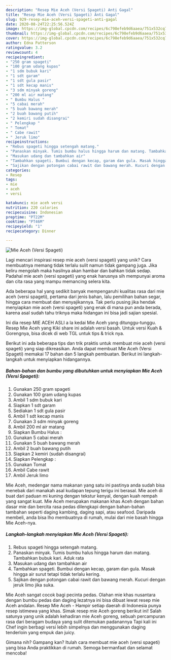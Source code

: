 ```yaml
---
description: "Resep Mie Aceh (Versi Spageti) Anti Gagal"
title: "Resep Mie Aceh (Versi Spageti) Anti Gagal"
slug: 929-resep-mie-aceh-versi-spageti-anti-gagal
date: 2020-08-24T22:25:56.524Z
image: https://img-global.cpcdn.com/recipes/6c798efeb9d6aaea/751x532cq70/mie-aceh-versi-spageti-foto-resep-utama.jpg
thumbnail: https://img-global.cpcdn.com/recipes/6c798efeb9d6aaea/751x532cq70/mie-aceh-versi-spageti-foto-resep-utama.jpg
cover: https://img-global.cpcdn.com/recipes/6c798efeb9d6aaea/751x532cq70/mie-aceh-versi-spageti-foto-resep-utama.jpg
author: Edna Patterson
ratingvalue: 3.2
reviewcount: 4
recipeingredient:
- "250 gram spageti"
- "100 gram udang kupas"
- "1 sdm bubuk kari"
- "1 sdt garam"
- "1 sdt gula pasir"
- "1 sdt kecap manis"
- "3 sdm minyak goreng"
- "200 ml air matang"
- " Bumbu Halus "
- "5 cabai merah"
- "5 buah bawang merah"
- "2 buah bawang putih"
- "2 kemiri sudah disangrai"
- " Pelengkap "
- " Tomat"
- " Cabe rawit"
- " Jeruk limo"
recipeinstructions:
- "Rebus spageti hingga setengah matang."
- "Panaskan minyak. Tumis bumbu halus hingga harum dan matang. Tambahkan bubuk kari. Aduk rata"
- "Masukan udang dan tambahkan air"
- "Tambahkan spageti. Bumbui dengan kecap, garam dan gula. Masak hingga air surut tetapi tidak terlalu kering."
- "Sajikan dengan potongan cabai rawit dan bawang merah. Kucuri dengan jeruk limo jika suka."
categories:
- Resep
tags:
- mie
- aceh
- versi

katakunci: mie aceh versi 
nutrition: 220 calories
recipecuisine: Indonesian
preptime: "PT22M"
cooktime: "PT46M"
recipeyield: "1"
recipecategory: Dinner

---
```



![Mie Aceh (Versi Spageti)](https://img-global.cpcdn.com/recipes/6c798efeb9d6aaea/751x532cq70/mie-aceh-versi-spageti-foto-resep-utama.jpg)

Lagi mencari inspirasi resep mie aceh (versi spageti) yang unik? Cara membuatnya memang tidak terlalu sulit namun tidak gampang juga. Jika keliru mengolah maka hasilnya akan hambar dan bahkan tidak sedap. Padahal mie aceh (versi spageti) yang enak harusnya sih mempunyai aroma dan cita rasa yang mampu memancing selera kita.

Ada beberapa hal yang sedikit banyak mempengaruhi kualitas rasa dari mie aceh (versi spageti), pertama dari jenis bahan, lalu pemilihan bahan segar, hingga cara membuat dan menyajikannya. Tak perlu pusing jika hendak menyiapkan mie aceh (versi spageti) yang enak di mana pun anda berada, karena asal sudah tahu triknya maka hidangan ini bisa jadi sajian spesial.

Ini dia resep MIE ACEH ASLI a la kedai Mie Aceh yang ditunggu-tunggu. Resep Mie Aceh yang Kiki share ini adalah versi basah. Untuk versi Kuah &amp; Gorengnya, bisa dicek di web TGL untuk tips &amp; trick nya.


Berikut ini ada beberapa tips dan trik praktis untuk membuat mie aceh (versi spageti) yang siap dikreasikan. Anda dapat membuat Mie Aceh (Versi Spageti) memakai 17 bahan dan 5 langkah pembuatan. Berikut ini langkah-langkah untuk menyiapkan hidangannya.

<!--inarticleads1-->

##### Bahan-bahan dan bumbu yang dibutuhkan untuk menyiapkan Mie Aceh (Versi Spageti):

1. Gunakan 250 gram spageti
1. Gunakan 100 gram udang kupas
1. Ambil 1 sdm bubuk kari
1. Siapkan 1 sdt garam
1. Sediakan 1 sdt gula pasir
1. Ambil 1 sdt kecap manis
1. Gunakan 3 sdm minyak goreng
1. Ambil 200 ml air matang
1. Siapkan  Bumbu Halus :
1. Gunakan 5 cabai merah
1. Gunakan 5 buah bawang merah
1. Ambil 2 buah bawang putih
1. Siapkan 2 kemiri (sudah disangrai)
1. Siapkan  Pelengkap :
1. Gunakan  Tomat
1. Ambil  Cabe rawit
1. Ambil  Jeruk limo


Mie Aceh, medengar nama makanan yang satu ini pastinya anda sudah bisa menebak dari manakah asal kudapan tepung terigu ini berasal. Mie aceh di buat dari paduan mi kuning dengan tekstur kenyal, dengan kuah rempah yang sangat kuat. Mie Aceh merupakan makanan khas Aceh dengan bahan dasar mie dan bercita rasa pedas dilengkapi dengan bahan-bahan tambahan seperti daging kambing, daging sapi, atau seafood. Daripada membeli, anda bisa lho membuatnya di rumah, mulai dari mie basah hingga Mie Aceh-nya. 

<!--inarticleads2-->

##### Langkah-langkah menyiapkan Mie Aceh (Versi Spageti):

1. Rebus spageti hingga setengah matang.
1. Panaskan minyak. Tumis bumbu halus hingga harum dan matang. Tambahkan bubuk kari. Aduk rata
1. Masukan udang dan tambahkan air
1. Tambahkan spageti. Bumbui dengan kecap, garam dan gula. Masak hingga air surut tetapi tidak terlalu kering.
1. Sajikan dengan potongan cabai rawit dan bawang merah. Kucuri dengan jeruk limo jika suka.


Mie Aceh sangat cocok bagi pecinta pedas. Olahan mie khas nusantara dengan bumbu pedas dan daging lezatnya ini bisa dibuat lewat resep mie Aceh andalan. Resep Mie Aceh - Hampir setiap daerah di Indonesia punya resep istimewa yang khas. Simak resep mie Aceh goreng berikut ini! Salah satunya yang unik adalah kehadiran mie Aceh goreng, sebuah percampuran rasa dari beragam budaya yang sulit ditemukan padanannya Tapi kali ini Chef ingin berbagi versi lebih simpelnya dan menggunakan daging tenderloin yang empuk dan juicy. 

Gimana nih? Gampang kan? Itulah cara membuat mie aceh (versi spageti) yang bisa Anda praktikkan di rumah. Semoga bermanfaat dan selamat mencoba!
